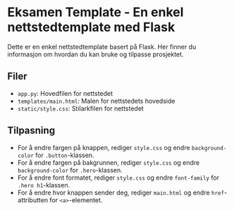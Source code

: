 # Eksamen Template - En enkel nettstedtemplate med Flask

Dette er en enkel nettstedtemplate basert på Flask. Her finner du informasjon om hvordan du kan bruke og tilpasse prosjektet.

## Filer

* `app.py`: Hovedfilen for nettstedet
* `templates/main.html`: Malen for nettstedets hovedside
* `static/style.css`: Stilarkfilen for nettstedet

## Tilpasning

* For å endre fargen på knappen, rediger `style.css` og endre `background-color` for `.button`-klassen.
* For å endre fargen på bakgrunnen, rediger `style.css` og endre `background-color` for `.hero`-klassen.
* For å endre font formatet, rediger `style.css` og endre `font-family` for `.hero h1`-klassen.
* For å endre hvor knappen sender deg, rediger `main.html` og endre `href`-attributten for `<a>`-elementet.

